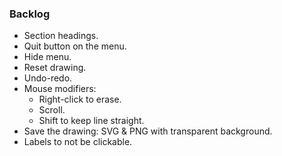 ### Backlog

- Section headings.
- Quit button on the menu.
- Hide menu.
- Reset drawing.
- Undo-redo.
- Mouse modifiers:
  - Right-click to erase.
  - Scroll.
  - Shift to keep line straight.
- Save the drawing: SVG & PNG with transparent background.
- Labels to not be clickable.
